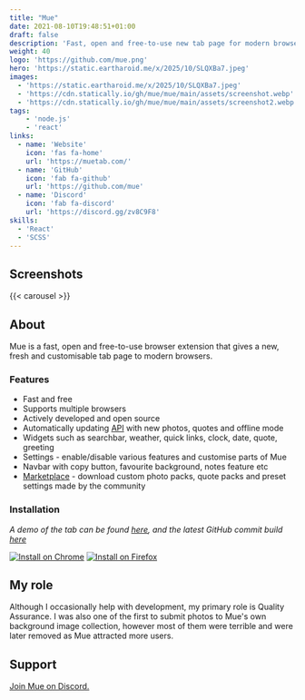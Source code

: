 ```yaml
---
title: "Mue"
date: 2021-08-10T19:48:51+01:00
draft: false
description: 'Fast, open and free-to-use new tab page for modern browsers.'
weight: 40
logo: 'https://github.com/mue.png'
hero: 'https://static.eartharoid.me/x/2025/10/SLQXBa7.jpeg'
images:
  - 'https://static.eartharoid.me/x/2025/10/SLQXBa7.jpeg'
  - 'https://cdn.statically.io/gh/mue/mue/main/assets/screenshot.webp'
  - 'https://cdn.statically.io/gh/mue/mue/main/assets/screenshot2.webp'
tags:
    - 'node.js'
    - 'react'
links:
  - name: 'Website'
    icon: 'fas fa-home'
    url: 'https://muetab.com/'
  - name: 'GitHub'
    icon: 'fab fa-github'
    url: 'https://github.com/mue'
  - name: 'Discord'
    icon: 'fab fa-discord'
    url: 'https://discord.gg/zv8C9F8'
skills:
  - 'React'
  - 'SCSS'
---
```


## Screenshots

{{< carousel >}}

## About

Mue is a fast, open and free-to-use browser extension that gives a new, fresh and customisable tab page to modern browsers.

### Features

* Fast and free
* Supports multiple browsers
* Actively developed and open source
* Automatically updating [API](https://github.com/mue/api) with new photos, quotes and offline mode
* Widgets such as searchbar, weather, quick links, clock, date, quote, greeting
* Settings - enable/disable various features and customise parts of Mue
* Navbar with copy button, favourite background, notes feature etc
* [Marketplace](https://github.com/mue/marketplace) - download custom photo packs, quote packs and preset settings made by the community

### Installation

*A demo of the tab can be found [here](https://demo.muetab.com), and the latest GitHub commit build [here](https://mue.vercel.app)*

[![Install on Chrome](https://static.eartharoid.me/x/2025/10/11mV0bd.png)](https://chrome.google.com/webstore/detail/mue/bngmbednanpcfochchhgbkookpiaiaid)
[![Install on Firefox](https://raw.githubusercontent.com/mue/mue/main/assets/firefox.png)](https://addons.mozilla.org/firefox/addon/mue)

## My role

Although I occasionally help with development, my primary role is Quality Assurance. I was also one of the first to submit photos to Mue's own background image collection, however most of them were terrible and were later removed as Mue attracted more users.

## Support

[Join Mue on Discord.](https://discord.gg/zv8C9F8)
